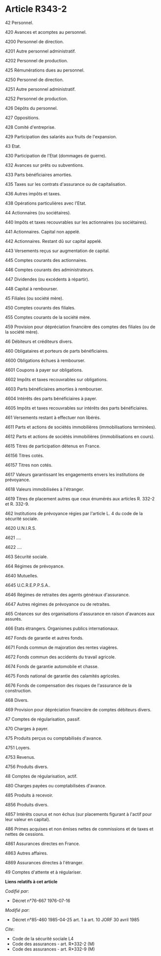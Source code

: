 # Article R343-2

42 Personnel.

420 Avances et acomptes au personnel.

4200 Personnel de direction.

4201 Autre personnel administratif.

4202 Personnel de production.

425 Rémunérations dues au personnel.

4250 Personnel de direction.

4251 Autre personnel administratif.

4252 Personnel de production.

426 Dépôts du personnel.

427 Oppositions.

428 Comité d'entreprise.

429 Participation des salariés aux fruits de l'expansion.

43 Etat.

430 Participation de l'Etat (dommages de guerre).

432 Avances sur prêts ou subventions.

433 Parts bénéficiaires amorties.

435 Taxes sur les contrats d'assurance ou de capitalisation.

436 Autres impôts et taxes.

438 Opérations particulières avec l'Etat.

44 Actionnaires (ou sociétaires).

440 Impôts et taxes recouvrables sur les actionnaires (ou sociétaires).

441 Actionnaires. Capital non appelé.

442 Actionnaires. Restant dû sur capital appelé.

443 Versements reçus sur augmentation de capital.

445 Comptes courants des actionnaires.

446 Comptes courants des administrateurs.

447 Dividendes (ou excédents à répartir).

448 Capital à rembourser.

45 Filiales (ou société mère).

450 Comptes courants des filiales.

455 Comptes courants de la société mère.

459 Provision pour dépréciation financière des comptes des filiales (ou de la société mère).

46 Débiteurs et créditeurs divers.

460 Obligataires et porteurs de parts bénéficiaires.

4600 Obligations échues à rembourser.

4601 Coupons à payer sur obligations.

4602 Impôts et taxes recouvrables sur obligations.

4603 Parts bénéficiaires amorties à rembourser.

4604 Intérêts des parts bénéficiaires à payer.

4605 Impôts et taxes recouvrables sur intérêts des parts bénéficiaires.

461 Versements restant à effectuer non libérés.

4611 Parts et actions de sociétés immobilières (immobilisations terminées).

4612 Parts et actions de sociétés immobilières (immobilisations en cours).

4615 Titres de participation détenus en France.

46156 Titres cotés.

46157 Titres non cotés.

4617 Valeurs garantissant les engagements envers les institutions de prévoyance.

4618 Valeurs immobilisées à l'étranger.

4619 Titres de placement autres que ceux énumérés aux articles R. 332-2 et R. 332-9.

462 Institutions de prévoyance régies par l'article L. 4 du code de la sécurité sociale.

4620 U.N.I.R.S.

4621 ....

4622 ....

463 Sécurité sociale.

464 Régimes de prévoyance.

4640 Mutuelles.

4645 U.C.R.E.P.P.S.A..

4646 Régimes de retraites des agents généraux d'assurance.

4647 Autres régimes de prévoyance ou de retraites.

465 Créances sur des organisations d'assurance en raison d'avances aux assurés.

466 Etats étrangers. Organismes publics internationaux.

467 Fonds de garantie et autres fonds.

4671 Fonds commun de majoration des rentes viagères.

4672 Fonds commun des accidents du travail agricole.

4674 Fonds de garantie automobile et chasse.

4675 Fonds national de garantie des calamités agricoles.

4676 Fonds de compensation des risques de l'assurance de la construction.

468 Divers.

469 Provision pour dépréciation financière de comptes débiteurs divers.

47 Comptes de régularisation, passif.

470 Charges à payer.

475 Produits perçus ou comptabilisés d'avance.

4751 Loyers.

4753 Revenus.

4756 Produits divers.

48 Comptes de régularisation, actif.

480 Charges payées ou comptabilisées d'avance.

485 Produits à recevoir.

4856 Produits divers.

4857 Intérêts courus et non échus (sur placements figurant à l'actif pour leur valeur en capital).

486 Primes acquises et non émises nettes de commissions et de taxes et nettes de cessions.

4861 Assurances directes en France.

4863 Autres affaires.

4869 Assurances directes à l'étranger.

49 Comptes d'attente et à régulariser.

**Liens relatifs à cet article**

_Codifié par_:

  - Décret n°76-667 1976-07-16

_Modifié par_:

  - Décret n°85-460 1985-04-25 art. 1 à art. 10 JORF 30 avril 1985

_Cite_:

  - Code de la sécurité sociale L4
  - Code des assurances - art. R*332-2 (M)
  - Code des assurances - art. R*332-9 (M)
